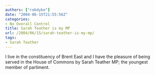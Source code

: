```yaml
---
authors: ["robdyke"]
date: "2004-06-15T21:55:56Z"
categories:
- No Overall Control
title: Sarah Teather is my MP
url: /2004/06/15/sarah-teather-is-my-mp/
tags:
- Sarah Teather
---
```

I live in the constituency of Brent East and I have the pleasure of being served in the House of Commons by Sarah Teather MP; the youngest member of parliment.